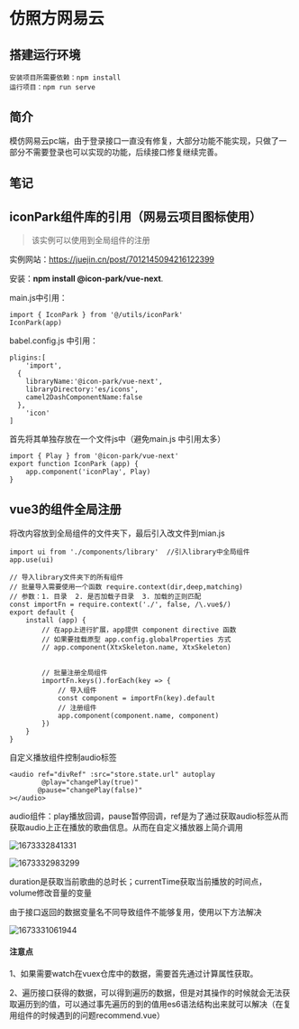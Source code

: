 # 仿照方网易云

## 搭建运行环境
```
安装项目所需要依赖：npm install
运行项目：npm run serve
```
##  简介
模仿网易云pc端，由于登录接口一直没有修复，大部分功能不能实现，只做了一部分不需要登录也可以实现的功能，后续接口修复继续完善。
##  笔记
## iconPark组件库的引用（网易云项目图标使用）

> 该实例可以使用到全局组件的注册

实例网站：https://juejin.cn/post/7012145094216122399

安装：**npm install @icon-park/vue-next**.

main.js中引用：

```
import { IconPark } from '@/utils/iconPark'
IconPark(app)
```

babel.config.js 中引用：

```
pligins:[
    'import',
  {
    libraryName:'@icon-park/vue-next',
    libraryDirectory:'es/icons',
    camel2DashComponentName:false
  },
    'icon'
]
```

首先将其单独存放在一个文件js中（避免main.js 中引用太多）

```
import { Play } from '@icon-park/vue-next'
export function IconPark (app) {
    app.component('iconPlay', Play)
}
```

## vue3的组件全局注册

将改内容放到全局组件的文件夹下，最后引入改文件到mian.js

```
import ui from './components/library'  //引入library中全局组件
app.use(ui)
```

```
// 导入library文件夹下的所有组件
// 批量导入需要使用一个函数 require.context(dir,deep,matching)
// 参数：1. 目录  2. 是否加载子目录  3. 加载的正则匹配
const importFn = require.context('./', false, /\.vue$/)
export default {
    install (app) {
        // 在app上进行扩展，app提供 component directive 函数
        // 如果要挂载原型 app.config.globalProperties 方式
        // app.component(XtxSkeleton.name, XtxSkeleton)
        
        
        // 批量注册全局组件
        importFn.keys().forEach(key => {
            // 导入组件
            const component = importFn(key).default
            // 注册组件
            app.component(component.name, component)
        })
    }
}
```

自定义播放组件控制audio标签

```
<audio ref="divRef" :src="store.state.url" autoplay
        @play="changePlay(true)"
       @pause="changePlay(false)"
></audio>
```

audio组件：play播放回调，pause暂停回调，ref是为了通过获取audio标签从而获取audio上正在播放的歌曲信息。从而在自定义播放器上简介调用

![1673332841331](C:\Users\张张\AppData\Roaming\Typora\typora-user-images\1673332841331.png)

![1673332983299](C:\Users\张张\AppData\Roaming\Typora\typora-user-images\1673332983299.png)

duration是获取当前歌曲的总时长；currentTime获取当前播放的时间点，volume修改音量的变量

由于接口返回的数据变量名不同导致组件不能够复用，使用以下方法解决

![1673331061944](C:\Users\张张\AppData\Roaming\Typora\typora-user-images\1673331061944.png)

#### 注意点

1、如果需要watch在vuex仓库中的数据，需要首先通过计算属性获取。

2、遍历接口获得的数据，可以得到遍历的数据，但是对其操作的时候就会无法获取遍历到的值，可以通过事先遍历的到的值用es6语法结构出来就可以解决（在复用组件的时候遇到的问题recommend.vue）

